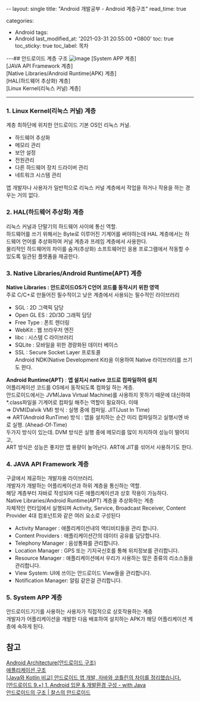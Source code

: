 --
layout: single
title: "Android 개발공부 - Android 계층구조"
read_time: true

categories: 
 - Android
tags: 
 - Android
last_modified_at: '2021-03-31 20:55:00 +0800'
toc: true
toc_sticky: true
toc_label: 목차

---## 안드로이드 계층 구조
![image](https://user-images.githubusercontent.com/66898243/113152750-66e25200-9271-11eb-876e-f4190ca0ac17.png)
[System APP 계층]   
[JAVA API Framework 계층]    
[Native Libraries/Android Runtime(APK) 계층]    
[HAL(하드웨어 추상화) 계층]    
[Linux Kernel(리눅스 커널) 계층]    

----

### 1. Linux Kernel(리눅스 커널) 계층    
계층 최하단에 위치한 안드로이드 기본 OS인 리눅스 커널.     

- 하드웨어 추상화    
- 메모리 관리    
- 보안 설정    
- 전원관리    
- 다른 하드웨어 장치 드라이버 관리    
- 네트워크 시스템 관리    

앱 개발자나 사용자가 일반적으로 리눅스 커널 계층에서 작업을 하거나 작용을 하는 경우는 거의 없다.    


### 2. HAL(하드웨어 추상화) 계층    
리눅스 커널과 단말기의 하드웨어 사이에 통신 역할.    
하드웨어를 쓰기 위해서는 Byte로 이루어진 기계어를 써야하는데 HAL 계층에서는 하드웨어 언어를 추상화하여 커널 계층과 프레임 계층에서 사용한다.    
물리적인 하드웨어의 차이를 숨겨(추상화) 소프트웨어인 응용 프로그램에서 작동할 수 있도록 일관된 플렛폼을 제공한다.    


### 3. Native Libraries/Android Runtime(APT) 계층    

**Native Libraries : 안드로이드OS가 C언어 코드를 동작시키 위한 영역**    
주로 C/C+로 만들어진 필수적이고 낮은 계층에서 사용되는 필수적인 라이브러리    
- SGL : 2D 그랙픽 담당    
- Open GL ES : 2D/3D 그래픽 담당    
- Free Type : 폰트 렌더링    
- WebKit : 웹 브라우저 엔진    
- libc : 시스템 C 라이브러리    
- SQLite : 모바일을 위한 경량화된 데이터 베이스    
- SSL : Secure Socket Layer 프로토콜    
Android NDK(Native Development Kit)을 이용하여 Native 라이브러리를 쓰기도 한다.    

**Android Runtime(APT)** : **앱 설치시 native 코드로 컴파일하여 설치**    
어플리케이션 코드를 OS에서 동작되도록 컴파일 하는 계층.     
안드로이드에서는 JVM(Java Virtual Machine)를 사용하지 못하기 때문에 대신하여  *.class파일을 기계어로 컴파일 해주는 역할이 필요하다. 이때    
  ⇒ DVM(Dalvik VM) 방식 :  실행 중에 컴파일. JIT(Just In Time)    
  ⇒ ART(Android RunTime) 방식 : 앱을 설치하는 순간 미리 컴파일하고 실행시엔 바로 실행. (Ahead-Of-Time)    
두가지 방식이 있는데. DVM 방식은 실행 중에 메모리를 많이 차지하여 성능이 떨어지고,     
ART 방식은 성능은 좋지만 앱 용량이 늘어난다. ART에 JIT를 섞어서 사용하기도 한다.    


### 4. JAVA API Framework 계층    
구글에서 제공하는 개발자용 라이브러리.     
개발자가 개발하는 어플리케이션과 하위 계층을 통신하는 역할.     
해당 계층부터 자바로 작성되며 다른 애플리케이션과 상호 작용이 가능하다.     
Native Libraries/Android Runtime(APT) 계층을 추상화하는 계층    
자체적인 런타임에서 실행되며 Activity, Service, Broadcast Receiver, Content Provider 4대 컴포넌트와 같은 여러 요소로 구성된다    

- Activity Manager : 애플리케이션내의 액티비티들을 관리 합니다.    
- Content Providers : 애플리케이션간의 데이터 공유를 담당합니다.    
- Telephony Manager : 음성통화를 관리합니다.    
- Location Manager : GPS 또는 기지국신호를 통해 위치정보를 관리합니다.    
- Resource Manager : 애플리케이션에서 우리가 사용하는 많은 종류의 리소스들을 관리합니다.    
- View System: UI에 쓰이는 안드로이드 View들을 관리합니다.    
- Notification Manager: 알림 같은걸 관리합니다.    


### 5. System APP 계층        
안드로이드기기를 사용하는 사용자가 직접적으로 상호작용하는 계층    
개발자가 어플리케이션을 개발한 다음 배포하여 설치하는 APK가 해당 어플리케이션 계층에 속하게 된다.    



## 참고    
[Android Architecture(안드로이드 구조)](https://bearhunter49.tistory.com/4)    
[애플리케이션 구조](http://klutzy.github.io/android-design-ko/patterns/app-structure.html)    
[[Java와 Kotlin 비교] 안드로이드 앱 개발, 자바와 코틀린의 차이를 정리했습니다.](https://www.hanbit.co.kr/channel/category/category_view.html?cms_code=CMS7811735294)    
[[안드로이드 9.+] 1. Android 입문 & 개발환경 구성 - with Java](https://youngq.tistory.com/47)    
[안드로이드의 구조 | 찰스의 안드로이드](https://www.charlezz.com/?p=792)   